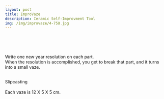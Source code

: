 ```yaml
---
layout: post
title: ImproVaze
description: Ceramic Self-Improvment Tool
img: /img/improvaze/4-758.jpg
---
```


<div class="img_row">
	<a href="{{ site.baseurl }}/img/improvaze/1-563.jpg"><img class="col one" src="{{ site.baseurl }}/img/improvaze/1-563.jpg" alt=""></a>
	<a href="{{ site.baseurl }}/img/improvaze/2-725.jpg"><img class="col one" src="{{ site.baseurl }}/img/improvaze/2-725.jpg" alt=""></a>
	<a href="{{ site.baseurl }}/img/improvaze/3-617.jpg"><img class="col one" src="{{ site.baseurl }}/img/improvaze/3-617.jpg" alt=""></a>
</div> 

<div class="img_row">
		<a href="{{ site.baseurl }}/img/improvaze/4-758.jpg"><img class="col three" src="{{ site.baseurl }}/img/improvaze/4-758.jpg" alt=""></a>
</div>
<br/>
<br/>

Write one new year resolution on each part.<br/>When the resolution is accomplished, you get to break that part, and it turns into a small vaze.
<br/>
<br/>
<div class="col three caption"> 
Slipcasting <br/><br/>Each vaze is 12 X 5 X 5 cm.
</div>